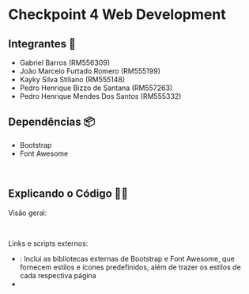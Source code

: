 # Checkpoint 4 Web Development

## Integrantes 👋
<ul>
    <li>Gabriel Barros (RM556309)</li>  
    <li>João Marcelo Furtado Romero (RM555199)</li>
    <li>Kayky Silva Stiliano (RM555148)</li>
    <li>Pedro Henrique Bizzo de Santana (RM557263)</li>
    <li>Pedro Henrique Mendes Dos Santos (RM555332)</li>
</ul>

## Dependências 📦
<ul>
    <li>Bootstrap</li>
    <li>Font Awesome</li>
</ul>
 
<br>

## Explicando o Código 🧑‍💻
Visão geral:

<br>

Links e scripts externos:
<ul>
    <li> <link href="...">: Inclui as bibliotecas externas de Bootstrap e Font Awesome, que fornecem estilos e ícones predefinidos, além de trazer os estilos de cada respectiva página</li>
    <li> <script src="...">: Inclui o JavaScript do Bootstrap para funcionalidades interativas além de trazer os arquivos individuais de cada respectiva página.</li>
</ul>

Navegação (Navbar): 
<ul>
    <li>A tag <nav> contém a barra de navegação com o nome "Eco Trend", o botão para a página de administração e o ícone do carrinho de compras com um contador de itens (classe cart-counter).</li>
</ul>

Filtro de preço e lista de produtos:
<ul>
    <li>A página usa um <select> para filtrar produtos por preço (mais caro ou mais barato).</li>
    <li>A lista de produtos é gerada dinamicamente dentro da div com id productList.</li>
</ul>

Modais:
Vários modais são usados para mostrar janelas emergentes, como o carrinho de compras (#cartModal), a experiência de avaliação de compra (#reviewModal), e uma mensagem de agradecimento pós-compra (#thankYouModal).
Estes modais são estruturados com cabeçalhos, conteúdo principal, e rodapés que incluem botões de ação.

Página de checkout: 
A página de checkout exibe um resumo do pedido e detalhes de pagamento. O formulário de pagamento inclui campos para informações do cartão de crédito e, ao ser enviado, realiza a compra.

Página de administração: 
A página de administração permite adicionar novos produtos. O formulário contém campos para o nome, preço e URL da imagem do produto, além de um checkbox para adicionar produtos sem imagem.
Botões como "Add Product" (para adicionar) e "Cancel Edit" (para cancelar edições) estão presentes.
Produtos atuais são listados dinamicamente na div com id productList.

<br>














